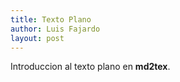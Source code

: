 ```yaml
---
title: Texto Plano
author: Luis Fajardo
layout: post
---
```


Introduccion al texto plano en **md2tex**.